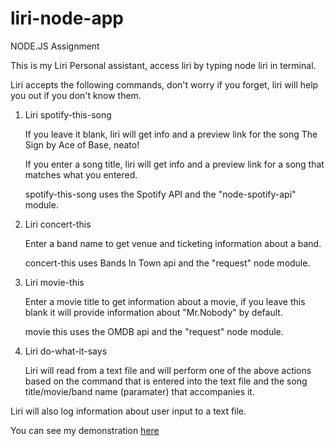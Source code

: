 # liri-node-app
NODE.JS Assignment


This is my Liri Personal assistant, access liri by typing node liri in terminal.

Liri accepts the following commands, don't worry if you forget, liri will help you out if you don't know them.

1. Liri spotify-this-song

    If you leave it blank, liri will get info and a preview link for the song The Sign by Ace of Base, neato!

    If you enter a song title, liri will get info and a preview link for a song that matches what you entered.

    spotify-this-song uses the Spotify API and the "node-spotify-api" module.

2. Liri concert-this 

    Enter a band name to get venue and ticketing information about a band.

    concert-this uses Bands In Town api and the "request" node module.

3. Liri movie-this

    Enter a movie title to get information about a movie, if you leave this blank it will provide information about "Mr.Nobody" by default.

    movie this uses the OMDB api and the "request" node module.

4. Liri do-what-it-says

    Liri will read from a text file and will perform one of the above actions based on the command that is entered into the text file and the song title/movie/band name (paramater) that accompanies it.


Liri will also log information about user input to a text file.

You can see my demonstration <a href="https://drive.google.com/file/d/1OiP-H5owQcx3lOIc8944-bT-Y-UlZstW/view"> here </a>

